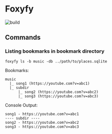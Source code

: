 # Foxyfy
![build](https://github.com/danjhl/foxyfy/actions/workflows/build.yml/badge.svg)

## Commands

### Listing bookmarks in bookmark directory
`foxyfy ls -b music -db ../path/to/places.sqlite`

Bookmarks:
```
music
  |_ song1 (https://youtube.com?v=abc1)
  |_ subdir
      |_ song2 (https://youtube.com?v=abc2)
      |_ song3 (https://youtube.com?v=abc3)
```

Console Output:
```
song1 - https://youtube.com?v=abc1
---- subdir ----
song2 - https://youtube.com?v=abc2 
song3 - https://youtube.com?v=abc3
```